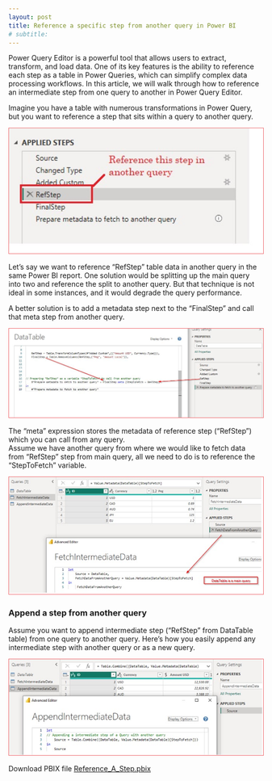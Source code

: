 ```yaml
---
layout: post
title: Reference a specific step from another query in Power BI
# subtitle: 
---
```


Power Query Editor is a powerful tool that allows users to extract, transform, and load data. One of its key features is the ability to reference each step as a table in Power Queries, which can simplify complex data processing workflows. In this article, we will walk through how to reference an intermediate step from one query to another in Power Query Editor.

Imagine you have a table with numerous transformations in Power Query, but you want to reference a step that sits within a query to another query.


<img src="/img/Intermediate_ReferenceStep.jpg" width="550px" style="border: 1px solid #ee6e73;"/>

Let’s say we want to reference “RefStep” table data in another query in the same Power BI report. One solution would be splitting up the main query into two and reference the split to another query. But that technique is not ideal in some instances, and it would degrade the query performance.

A better solution is to add a metadata step next to the “FinalStep” and call that meta step from another query.
 

<img src="/img/Intermediate_DataTable.jpg" width="1000px" style="border: 1px solid #ee6e73;"/>

The “meta” expression stores the metadata of reference step (“RefStep”) which you can call from any query.  
Assume we have another query from where we would like to fetch data from “RefStep” step from main query, all we need to do is to reference the “StepToFetch” variable.
 

<img src="/img/inter.jpg" width="800px" style="border: 1px solid #ee6e73;"/>

### Append a step from another query 

Assume you want to append intermediate step (“RefStep” from DataTable table) from one query to another query. Here’s how you easily append any intermediate step with another query or as a new query.

<img src="/img/final.jpg" width="800px" style="border: 1px solid #ee6e73;"/>

Download PBIX file [Reference_A_Step.pbix](https://github.com/MishraSubash/MishraSubash.github.io/blob/main/support/ReferenceStep_To_AnotherQuery.pbix?raw=true)
